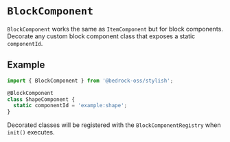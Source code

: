 # `BlockComponent`

`BlockComponent` works the same as `ItemComponent` but for block components. Decorate
any custom block component class that exposes a static `componentId`.

## Example

```ts
import { BlockComponent } from '@bedrock-oss/stylish';

@BlockComponent
class ShapeComponent {
  static componentId = 'example:shape';
}
```

Decorated classes will be registered with the `BlockComponentRegistry` when
`init()` executes.
